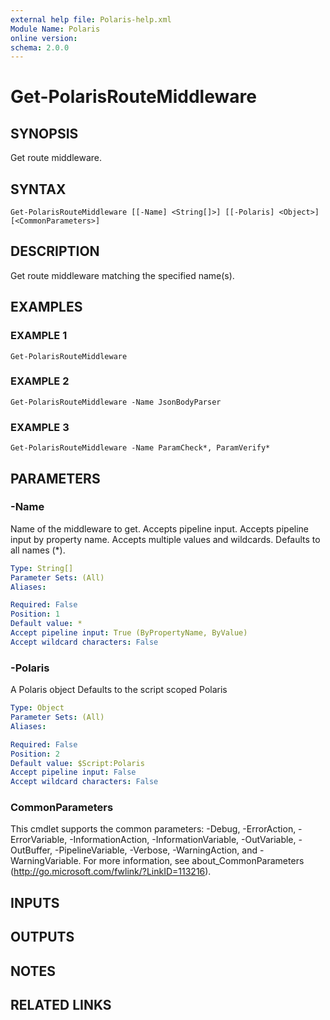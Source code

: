 ```yaml
---
external help file: Polaris-help.xml
Module Name: Polaris
online version:
schema: 2.0.0
---
```


# Get-PolarisRouteMiddleware

## SYNOPSIS
Get route middleware.

## SYNTAX

```
Get-PolarisRouteMiddleware [[-Name] <String[]>] [[-Polaris] <Object>] [<CommonParameters>]
```

## DESCRIPTION
Get route middleware matching the specified name(s).

## EXAMPLES

### EXAMPLE 1
```
Get-PolarisRouteMiddleware
```

### EXAMPLE 2
```
Get-PolarisRouteMiddleware -Name JsonBodyParser
```

### EXAMPLE 3
```
Get-PolarisRouteMiddleware -Name ParamCheck*, ParamVerify*
```

## PARAMETERS

### -Name
Name of the middleware to get.
Accepts pipeline input.
Accepts pipeline input by property name.
Accepts multiple values and wildcards.
Defaults to all names (*).

```yaml
Type: String[]
Parameter Sets: (All)
Aliases:

Required: False
Position: 1
Default value: *
Accept pipeline input: True (ByPropertyName, ByValue)
Accept wildcard characters: False
```

### -Polaris
A Polaris object
Defaults to the script scoped Polaris

```yaml
Type: Object
Parameter Sets: (All)
Aliases:

Required: False
Position: 2
Default value: $Script:Polaris
Accept pipeline input: False
Accept wildcard characters: False
```

### CommonParameters
This cmdlet supports the common parameters: -Debug, -ErrorAction, -ErrorVariable, -InformationAction, -InformationVariable, -OutVariable, -OutBuffer, -PipelineVariable, -Verbose, -WarningAction, and -WarningVariable. For more information, see about_CommonParameters (http://go.microsoft.com/fwlink/?LinkID=113216).

## INPUTS

## OUTPUTS

## NOTES

## RELATED LINKS
